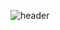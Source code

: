 ![header](https://capsule-render.vercel.app/api?type=Soft&color=auto&&height=200&section=header&text=Swxp%20Github&fontSize=60&fontAlignY=50&desc=Hello,world!&descSize=25&descAlign=63&descAlignY=65)
